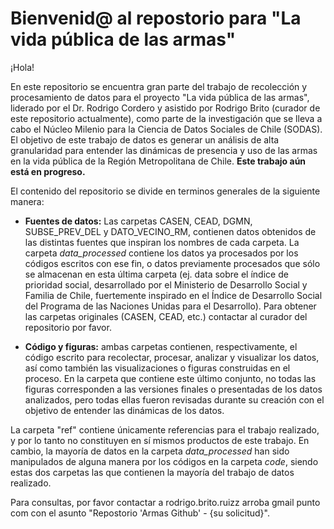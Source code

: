 # Bienvenid@ al repostorio para "La vida pública de las armas"

¡Hola!

En este repositorio se encuentra gran parte del trabajo de recolección y procesamiento de datos para el proyecto "La vida pública de las armas", liderado por el Dr. Rodrigo Cordero y asistido por Rodrigo Brito (curador de este repositorio actualmente), como parte de la investigación que se lleva a cabo el Núcleo Milenio para la Ciencia de Datos Sociales de Chile (SODAS). El objetivo de este trabajo de datos es generar un análisis de alta granularidad para entender las dinámicas de presencia y uso de las armas en la vida pública de la Región Metropolitana de Chile. **Este trabajo aún está en progreso.**

El contenido del repositorio se divide en terminos generales de la siguiente manera:

* **Fuentes de datos:** Las carpetas CASEN, CEAD, DGMN, SUBSE_PREV_DEL y DATO_VECINO_RM, contienen datos obtenidos de las distintas fuentes que inspiran los nombres de cada carpeta. La carpeta *data_processed* contiene los datos ya procesados por los códigos escritos con ese fin, o datos previamente procesados que sólo se almacenan en esta última carpeta (ej. data sobre el índice de prioridad social, desarrollado por el Ministerio de Desarrollo Social y Familia de Chile, fuertemente inspirado en el Índice de Desarrollo Social del Programa de las Naciones Unidas para el Desarrollo). Para obtener las carpetas originales (CASEN, CEAD, etc.) contactar al curador del repositorio por favor.

* **Código y figuras:** ambas carpetas contienen, respectivamente, el código escrito para recolectar, procesar, analizar y visualizar los datos, así como también las visualizaciones o figuras construidas en el proceso. En la carpeta que contiene este último conjunto, no todas las figuras corresponden a las versiones finales o presentadas de los datos analizados, pero todas ellas fueron revisadas durante su creación con el objetivo de entender las dinámicas de los datos.

La carpeta "ref" contiene únicamente referencias para el trabajo realizado, y por lo tanto no constituyen en sí mismos productos de este trabajo. En cambio, la mayoría de datos en la carpeta *data_processed* han sido manipulados de alguna manera por los códigos en la carpeta *code*, siendo estas dos carpetas las que contienen la mayoría del trabajo de datos realizado.

Para consultas, por favor contactar a rodrigo.brito.ruizz arroba gmail punto com con el asunto "Repostorio 'Armas Github' - {su solicitud}".
